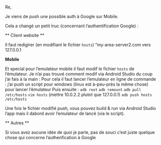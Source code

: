 Re,

Je viens de push une possible auth à Google sur Mobile.

Cela a changé un petit truc (concernant l’authentification Google) :

** Client website **

Il faut redigirer (en modifiant le fichier `hosts`) “my-area-server2.com vers 127.0.0.1

**Mobile**

Et special pour l’emulateur mobile il faut modif le fichier `hosts` de l’émulateur.
Je n’ai pas trouvé comment modif via Android Studio du coup j’ai fais à la main :
Pour cela il faut lancer l’emulateur en ligne de commande : j’ai push un script pour windows (linux est à-peu-près la même chose) pour lancer l’émulateur
Puis ensuite :
`adb root`
`adb remount`
`adb pull /etc/hosts`
`vim hosts` (mettre 10.0.2.2 plutot que 127.0.0.1)
`adb push hosts /etc/hosts`

Une fois le fichier modifié push, vous pouvez build & run via Android Studio l’app mais il dabord avoir l’emulateur de lancé (via le script).
 

** Autres ** 

Si vous avez aucune idée de quoi je parle, pas de souci c’est juste quelque chose qui concerne l’authenfication à Google
